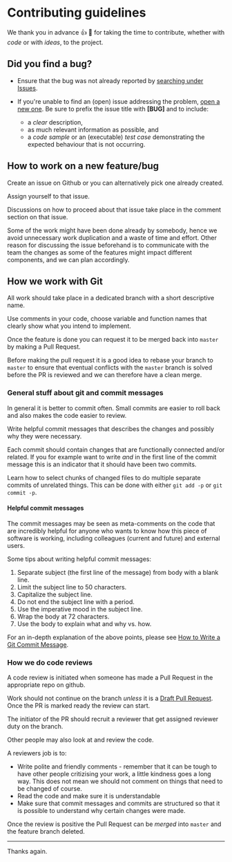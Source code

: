 # Contributing guidelines

We thank you in advance :thumbsup: :tada: for taking the time to contribute, whether with *code* or with *ideas*, to the project.


## Did you find a bug?

* Ensure that the bug was not already reported by [searching under Issues].

* If you're unable to find an (open) issue addressing the problem, [open a new one]. Be sure to prefix the issue title with **[BUG]** and to include:

  - a *clear* description,
  - as much relevant information as possible, and
  - a *code sample* or an (executable) *test case* demonstrating the expected behaviour that is not occurring.

## How to work on a new feature/bug

Create an issue on Github or you can alternatively pick one already created.

Assign yourself to that issue.

Discussions on how to proceed about that issue take place in the comment section on that issue.

Some of the work might have been done already by somebody, hence we avoid unnecessary work duplication and a waste of time and effort. Other reason for discussing the issue beforehand is to communicate with the team the changes as some of the features might impact different components, and we can plan accordingly.

## How we work with Git

All work should take place in a dedicated branch with a short descriptive name.

Use comments in your code, choose variable and function names that clearly show what you intend to implement.

Once the feature is done you can request it to be merged back into `master` by making a Pull Request.

Before making the pull request it is a good idea to rebase your branch to `master` to ensure that eventual conflicts with the `master` branch is solved before the PR is reviewed and we can therefore have a clean merge.


### General stuff about git and commit messages

In general it is better to commit often. Small commits are easier to roll back and also makes the code easier to review.

Write helpful commit messages that describes the changes and possibly why they were necessary.

Each commit should contain changes that are functionally connected and/or related. If you for example want to write _and_ in the first line of the commit message this is an indicator that it should have been two commits.

Learn how to select chunks of changed files to do multiple separate commits of unrelated things. This can be done with either `git add -p` or `git commit -p`.


#### Helpful commit messages

The commit messages may be seen as meta-comments on the code that are incredibly helpful for anyone who wants to know how this piece of software is working, including colleagues (current and future) and external users.

Some tips about writing helpful commit messages:

 1. Separate subject (the first line of the message) from body with a blank line.
 2. Limit the subject line to 50 characters.
 3. Capitalize the subject line.
 4. Do not end the subject line with a period.
 5. Use the imperative mood in the subject line.
 6. Wrap the body at 72 characters.
 7. Use the body to explain what and why vs. how.

For an in-depth explanation of the above points, please see [How to Write a Git Commit Message](http://chris.beams.io/posts/git-commit/).


### How we do code reviews

A code review is initiated when someone has made a Pull Request in the appropriate repo on github.

Work should not continue on the branch _unless_ it is a [Draft Pull Request](https://github.blog/2019-02-14-introducing-draft-pull-requests/). Once the PR is marked ready the review can start.

The initiator of the PR should recruit a reviewer that get assigned reviewer duty on the branch.

Other people may also look at and review the code.

A reviewers job is to:

  * Write polite and friendly comments - remember that it can be tough to have other people critizising your work, a little kindness goes a long way. This does not mean we should not comment on things that need to be changed of course.
  * Read the code and make sure it is understandable
  * Make sure that commit messages and commits are structured so that it is possible to understand why certain changes were made.

Once the review is positive the Pull Request can be _merged_ into `master` and the feature branch deleted.


----

Thanks again.

[searching under Issues]: https://github.com/NBISweden/pipelines-nextflow/issues?utf8=%E2%9C%93&q=is%3Aissue%20label%3Abug%20%5BBUG%5D%20in%3Atitle
[open a new one]: https://github.com/NBISweden/pipelines-nextflow/issues/new?title=%5BBUG%5D
